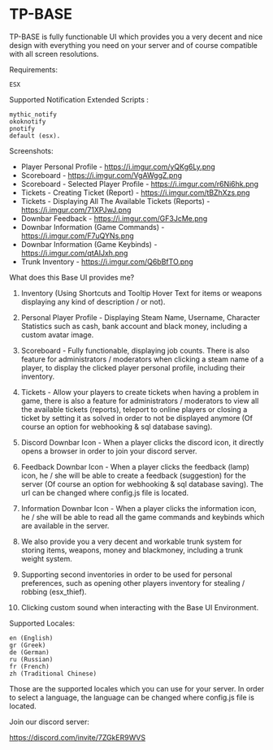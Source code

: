 # TP-BASE

TP-BASE is fully functionable UI which provides you a very decent and nice design with everything you need on your server and of course compatible with all screen resolutions.

Requirements:

    ESX

Supported Notification Extended Scripts :

    mythic_notify
    okoknotify
    pnotify
    default (esx).

Screenshots:

- Player Personal Profile - https://i.imgur.com/yQKg6Ly.png
- Scoreboard - https://i.imgur.com/VgAWggZ.png
- Scoreboard - Selected Player Profile - https://i.imgur.com/r6Ni6hk.png
- Tickets - Creating Ticket (Report) - https://i.imgur.com/tBZhXzs.png
- Tickets - Displaying All The Available Tickets (Reports) - https://i.imgur.com/71XPJwJ.png
- Downbar Feedback - https://i.imgur.com/GF3JcMe.png
- Downbar Information (Game Commands) - https://i.imgur.com/F7uQYNs.png
- Downbar Information (Game Keybinds) - https://i.imgur.com/qtAIJxh.png
- Trunk Inventory - https://i.imgur.com/Q6bBfTO.png

What does this Base UI provides me?

1. Inventory (Using Shortcuts and Tooltip Hover Text for items or weapons displaying any kind of description / or not).

2. Personal Player Profile - Displaying Steam Name, Username, Character Statistics such as cash, bank account and black money, including a custom avatar image.

3. Scoreboard - Fully functionable, displaying job counts. There is also feature for administrators / moderators when clicking a steam name of a player, to display the clicked player personal profile, including their inventory.

4. Tickets - Allow your players to create tickets when having a problem in game, there is also a feature for administrators / moderators to view all the available tickets (reports), teleport to online players or closing a ticket by setting it as solved in order to not be displayed anymore (Of course an option for webhooking & sql database saving).

5. Discord Downbar Icon - When a player clicks the discord icon, it directly opens a browser in order to join your discord server.

6. Feedback Downbar Icon - When a player clicks the feedback (lamp) icon, he / she will be able to create a feedback (suggestion) for the server (Of course an option for webhooking & sql database saving). The url can be changed where config.js file is located.

7. Information Downbar Icon - When a player clicks the information icon, he / she will be able to read all the game commands and keybinds which are available in the server.

8. We also provide you a very decent and workable trunk system for storing items, weapons, money and blackmoney, including a trunk weight system.

9. Supporting second inventories in order to be used for personal preferences, such as opening other players inventory for stealing / robbing (esx_thief).

10. Clicking custom sound when interacting with the Base UI Environment.


Supported Locales:

    en (English)
    gr (Greek)
    de (German)
    ru (Russian)
    fr (French)
    zh (Traditional Chinese)

Those are the supported locales which you can use for your server. In order to select a language, the language can be changed where config.js file is located.

Join our discord server:

https://discord.com/invite/7ZGkER9WVS
